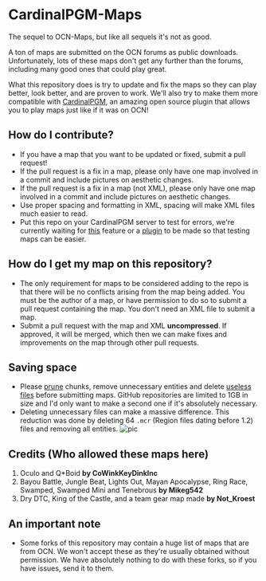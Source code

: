 # CardinalPGM-Maps
The sequel to OCN-Maps, but like all sequels it's not as good.

A ton of maps are submitted on the OCN forums as public downloads. Unfortunately, lots of these maps don't get any further than the forums, including many good ones that could play great.

What this repository does is try to update and fix the maps so they can play better, look better, and are proven to work. We'll also try to make them more compatible with [CardinalPGM](https://github.com/twizmwazin/CardinalPGM), an amazing open source plugin that allows you to play maps just like if it was on OCN!

## How do I contribute?
 - If you have a map that you want to be updated or fixed, submit a pull request!
 - If the pull request is a fix in a map, please only have one map involved in a commit and include pictures on aesthetic changes.
 - If the pull request is a fix in a map (not XML), please only have one map involved in a commit and include pictures on aesthetic changes.
 - Use proper spacing and formatting in XML, spacing will make XML files much easier to read.
 - Put this repo on your CardinalPGM server to test for errors, we're currently waiting for [this](https://github.com/twizmwazin/CardinalPGM/issues/692) feature or a [plugin](https://oc.tc/forums/topics/55a15d02c29635a2e40059ded) to be made so that testing maps can be easier.

## How do I get my map on this repository?
 - The only requirement for maps to be considered adding to the repo is that there will be no conflicts arising from the map being added. You must be the author of a map, or have permission to do so to submit a pull request containing the map.  You don't need an XML file to submit a map.
 - Submit a pull request with the map and XML **uncompressed**.  If approved, it will be merged, which then we can make fixes and improvements on the map through other pull requests.

## Saving space
 - Please [prune](https://docs.oc.tc/packaging/pruning_chunks) chunks, remove unnecessary entities and delete [useless files](https://docs.oc.tc/guides/packaging/cleaning_files) before submitting maps. GitHub repositories are limited to 1GB in size and I'd only want to make a second one if it's absolutely necessary.
 - Deleting unnecessary files can make a massive difference. This reduction was done by deleting 64 `.mcr` (Region files dating before 1.2) files and removing all entities.
![pic](http://puu.sh/gPEj4.png)

## Credits (Who allowed these maps here)
 1. Oculo and Q\*Boid **by CoWinkKeyDinkInc**
 2. Bayou Battle, Jungle Beat, Lights Out, Mayan Apocalypse, Ring Race, Swamped, Swamped Mini and Tenebrous **by Mikeg542**
 3. Dry DTC, King of the Castle, and a team gear map made **by Not_Kroest**

## An important note
 - Some forks of this repository may contain a huge list of maps that are from OCN. We won't accept these as they're usually obtained without permission.  We have absolutely nothing to do with these forks, so if you have issues, send it to them.
